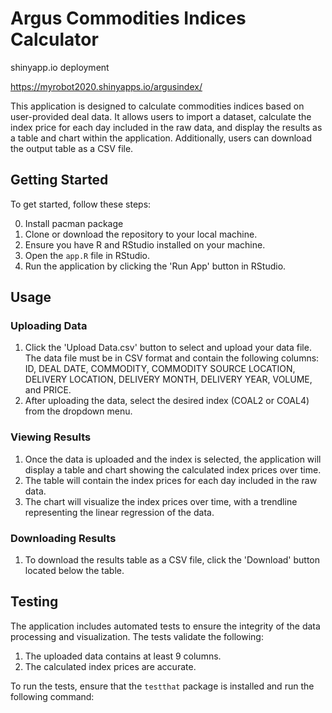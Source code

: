 # Argus Commodities Indices Calculator

shinyapp.io deployment

https://myrobot2020.shinyapps.io/argusindex/


This application is designed to calculate commodities indices based on user-provided deal data. It allows users to import a dataset, calculate the index price for each day included in the raw data, and display the results as a table and chart within the application. Additionally, users can download the output table as a CSV file.

## Getting Started

To get started, follow these steps:

0. Install pacman package
1. Clone or download the repository to your local machine.
2. Ensure you have R and RStudio installed on your machine.
3. Open the `app.R` file in RStudio.
4. Run the application by clicking the 'Run App' button in RStudio.

## Usage

### Uploading Data

1. Click the 'Upload Data.csv' button to select and upload your data file. The data file must be in CSV format and contain the following columns: ID, DEAL DATE, COMMODITY, COMMODITY SOURCE LOCATION, DELIVERY LOCATION, DELIVERY MONTH, DELIVERY YEAR, VOLUME, and PRICE.
2. After uploading the data, select the desired index (COAL2 or COAL4) from the dropdown menu.

### Viewing Results

1. Once the data is uploaded and the index is selected, the application will display a table and chart showing the calculated index prices over time.
2. The table will contain the index prices for each day included in the raw data.
3. The chart will visualize the index prices over time, with a trendline representing the linear regression of the data.

### Downloading Results

1. To download the results table as a CSV file, click the 'Download' button located below the table.

## Testing

The application includes automated tests to ensure the integrity of the data processing and visualization. The tests validate the following:

1. The uploaded data contains at least 9 columns.
2. The calculated index prices are accurate.

To run the tests, ensure that the `testthat` package is installed and run the following command:
